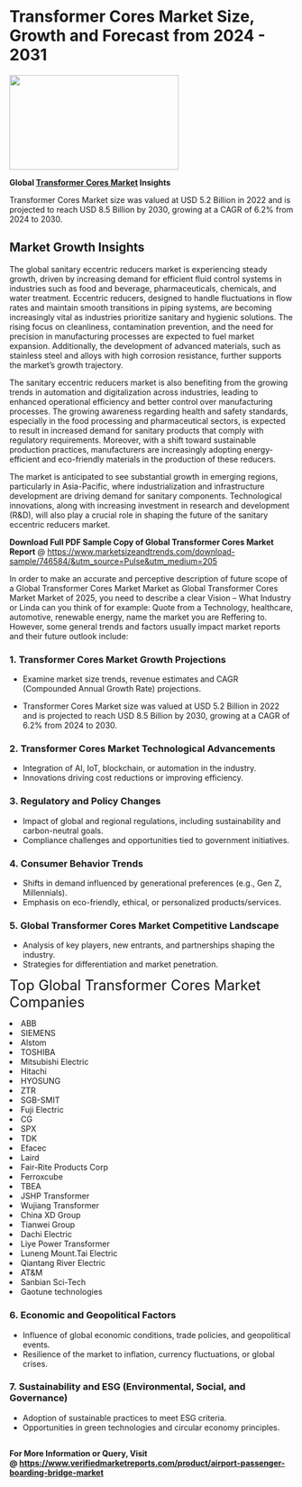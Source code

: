 <H1>Transformer Cores Market Size, Growth and Forecast from 2024 - 2031</H1><img class="aligncenter size-medium wp-image-584254" src="https://thirdeyenews.in/wp-content/uploads/2024/09/Global-Market-Research-300x168.jpeg" alt="" width="300" height="168" /><p><strong>Global&nbsp;<a href="https://www.marketsizeandtrends.com/download-sample/746584/&amp;utm_source=Pulse&amp;utm_medium=205">Transformer Cores Market</a> Insights</strong></p><p>Transformer Cores Market size was valued at USD 5.2 Billion in 2022 and is projected to reach USD 8.5 Billion by 2030, growing at a CAGR of 6.2% from 2024 to 2030.</p><p><h2>Market Growth Insights</h2> <p>The global sanitary eccentric reducers market is experiencing steady growth, driven by increasing demand for efficient fluid control systems in industries such as food and beverage, pharmaceuticals, chemicals, and water treatment. Eccentric reducers, designed to handle fluctuations in flow rates and maintain smooth transitions in piping systems, are becoming increasingly vital as industries prioritize sanitary and hygienic solutions. The rising focus on cleanliness, contamination prevention, and the need for precision in manufacturing processes are expected to fuel market expansion. Additionally, the development of advanced materials, such as stainless steel and alloys with high corrosion resistance, further supports the market’s growth trajectory.</p> <p><a href="download-link"></a></p> <p>The sanitary eccentric reducers market is also benefiting from the growing trends in automation and digitalization across industries, leading to enhanced operational efficiency and better control over manufacturing processes. The growing awareness regarding health and safety standards, especially in the food processing and pharmaceutical sectors, is expected to result in increased demand for sanitary products that comply with regulatory requirements. Moreover, with a shift toward sustainable production practices, manufacturers are increasingly adopting energy-efficient and eco-friendly materials in the production of these reducers.</p> <p>The market is anticipated to see substantial growth in emerging regions, particularly in Asia-Pacific, where industrialization and infrastructure development are driving demand for sanitary components. Technological innovations, along with increasing investment in research and development (R&D), will also play a crucial role in shaping the future of the sanitary eccentric reducers market.</p> <p></p><p><span class=""><strong>Download Full PDF Sample Copy of Global Transformer Cores Market Report</strong> @ <a href="https://www.marketsizeandtrends.com/download-sample/746584/&amp;utm_source=Pulse&amp;utm_medium=205" target="_blank">https://www.marketsizeandtrends.com/download-sample/746584/&amp;utm_source=Pulse&amp;utm_medium=205</a></span></p><p>In order to make an accurate and perceptive description of future scope of a Global&nbsp;Transformer Cores Market Market as Global&nbsp;Transformer Cores Market Market of 2025, you need to describe a clear Vision &ndash; What Industry or Linda can you think of for example: Quote from a Technology, healthcare, automotive, renewable energy, name the market you are Reffering to. However, some general trends and factors usually impact market reports and their future outlook include:</p><h3>1.&nbsp;<strong>Transformer Cores Market Growth Projections</strong></h3><ul><li>Examine market size trends, revenue estimates and CAGR (Compounded Annual Growth Rate) projections.</li><li><p>Transformer Cores Market size was valued at USD 5.2 Billion in 2022 and is projected to reach USD 8.5 Billion by 2030, growing at a CAGR of 6.2% from 2024 to 2030.</p></li></ul><h3>2.&nbsp;<strong>Transformer Cores Market Technological Advancements</strong></h3><ul><li>Integration of AI, IoT, blockchain, or automation in the industry.</li><li>Innovations driving cost reductions or improving efficiency.</li></ul><h3>3.&nbsp;<strong>Regulatory and Policy Changes</strong></h3><ul><li>Impact of global and regional regulations, including sustainability and carbon-neutral goals.</li><li>Compliance challenges and opportunities tied to government initiatives.</li></ul><h3>4.&nbsp;<strong>Consumer Behavior Trends</strong></h3><ul><li>Shifts in demand influenced by generational preferences (e.g., Gen Z, Millennials).</li><li>Emphasis on eco-friendly, ethical, or personalized products/services.</li></ul><h3>5.&nbsp;<strong>Global Transformer Cores Market Competitive Landscape</strong></h3><ul><li>Analysis of key players, new entrants, and partnerships shaping the industry.</li><li>Strategies for differentiation and market penetration.</li></ul><p data-pm-slice="1 1 []"><span style="color: inherit; font-family: inherit; font-size: 25px;">Top Global Transformer Cores Market Companies</span></p><div class="" data-test-id=""><p><li> ABB</li><li> SIEMENS</li><li> Alstom</li><li> TOSHIBA</li><li> Mitsubishi Electric</li><li> Hitachi</li><li> HYOSUNG</li><li> ZTR</li><li> SGB-SMIT</li><li> Fuji Electric</li><li> CG</li><li> SPX</li><li> TDK</li><li> Efacec</li><li> Laird</li><li> Fair-Rite Products Corp</li><li> Ferroxcube</li><li> TBEA</li><li> JSHP Transformer</li><li> Wujiang Transformer</li><li> China XD Group</li><li> Tianwei Group</li><li> Dachi Electric</li><li> Liye Power Transformer</li><li> Luneng Mount.Tai Electric</li><li> Qiantang River Electric</li><li> AT&M</li><li> Sanbian Sci-Tech</li><li> Gaotune technologies</li></p></div><h3>6.&nbsp;<strong>Economic and Geopolitical Factors</strong></h3><ul><li>Influence of global economic conditions, trade policies, and geopolitical events.</li><li>Resilience of the market to inflation, currency fluctuations, or global crises.</li></ul><h3>7.&nbsp;<strong>Sustainability and ESG (Environmental, Social, and Governance)</strong></h3><ul><li>Adoption of sustainable practices to meet ESG criteria.</li><li>Opportunities in green technologies and circular economy principles.</li></ul><h2><strong style="font-size: 14px;">For More Information or Query, Visit @&nbsp;</strong><a style="background-color: #ffffff; font-size: 14px;" href="https://www.marketsizeandtrends.com/report/transformer-cores-market/" target="_blank">https://www.verifiedmarketreports.com/product/airport-passenger-boarding-bridge-market</a></h2>
